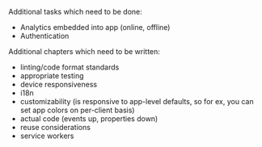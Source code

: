  Additional tasks which need to be done:
* Analytics embedded into app (online, offline)
* Authentication

Additional chapters which need to be written:
* linting/code format standards
* appropriate testing
* device responsiveness
* i18n
* customizability (is responsive to app-level defaults, so for ex, you can set app colors on per-client basis)
* actual code (events up, properties down)
* reuse considerations
* service workers
